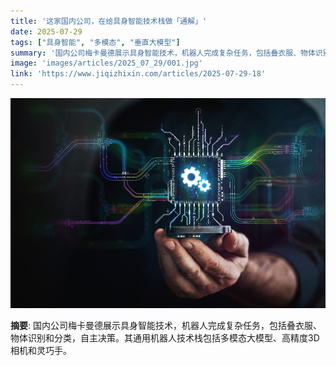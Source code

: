 ```yaml
---
title: '这家国内公司，在给具身智能技术栈做「通解」'
date: 2025-07-29
tags: ["具身智能", "多模态", "垂直大模型"]
summary: '国内公司梅卡曼德展示具身智能技术，机器人完成复杂任务，包括叠衣服、物体识别和分类，自主决策。其通用机器人技术栈包括多模态大模型、高精度3D相机和灵巧手。'
image: 'images/articles/2025_07_29/001.jpg'
link: 'https://www.jiqizhixin.com/articles/2025-07-29-18'
---
```

![这家国内公司，在给具身智能技术栈做「通解」](images/articles/2025_07_29/001.jpg)

**摘要**: 国内公司梅卡曼德展示具身智能技术，机器人完成复杂任务，包括叠衣服、物体识别和分类，自主决策。其通用机器人技术栈包括多模态大模型、高精度3D相机和灵巧手。
